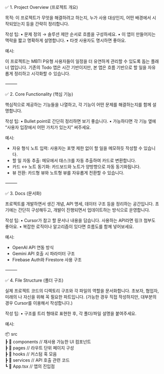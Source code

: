 ✅ 1. Project Overview (프로젝트 개요)

목적: 이 프로젝트가 무엇을 해결하려고 하는지, 누가 사용 대상인지, 어떤 배경에서 시작되었는지 등을 간략히 정리합니다.

작성 팁:
	•	문제 정의 → 솔루션 제안 순서로 흐름을 구성하세요.
	•	이 앱이 만들어지는 맥락을 짧고 명확하게 설명합니다.
	•	타겟 사용자도 명시하면 좋아요.

예시:

이 프로젝트는 MBTI P유형 사용자들이 일정을 더 유연하게 관리할 수 있도록 돕는 플래너 앱입니다.
기존의 Todo 앱은 시간 기반이지만, 본 앱은 흐름 기반으로 할 일을 자유롭게 정리하고 시각화할 수 있습니다.



⸻

✅ 2. Core Functionality (핵심 기능)

핵심적으로 제공하는 기능들을 나열하고, 각 기능이 어떤 문제를 해결하는지를 함께 설명합니다.

작성 팁:
	•	Bullet point로 간단히 정리하면 보기 좋습니다.
	•	가능하다면 각 기능 옆에 “사용자 입장에서 어떤 가치가 있는지” 써주세요.

예시:

- 자유 형식 노트 입력: 사용자는 포맷 제한 없이 할 일을 메모하듯 작성할 수 있습니다.
- 할 일 자동 추출: 메모에서 태스크를 자동 추출하여 카드로 변환합니다.
- 카드 ↔ 노트 동기화: 카드보드와 노트가 양방향으로 자동 동기화됩니다.
- 뷰 전환: 카드형 뷰와 노트형 뷰를 자유롭게 전환할 수 있습니다.



⸻

✅ 3. Docs (문서화)

프로젝트를 개발하면서 생긴 개념, API 명세, 데이터 구조 등을 정리하는 공간입니다.
초기에는 간단히 구성해두고, 개발이 진행되면서 업데이트하는 방식으로 운영합니다.

작성 팁:
	•	Cursor가 참고 할 문서나 내용을 담습니다. 사용하는 API라면 링크 첨부도 좋아요.
	•	복잡한 로직이나 알고리즘이 있다면 흐름도를 함께 넣어보세요.

예시:

- OpenAI API 연동 방식
- Gemini API 호출 시 파라미터 구조
- Firebase Auth와 Firestore 사용 구조



⸻

✅ 4. File Structure (폴더 구조)

실제 프로젝트 코드의 디렉토리 구조와 각 파일의 역할을 문서화합니다.
초보자, 협업자, 미래의 나 자신을 위해 꼭 필요한 파트입니다.
(가능한 경우 직접 작성하지만, 대부분의 경우 Cursor를 이용해서 작성합니다.)


작성 팁:
	•	구조를 트리 형태로 표현한 후, 각 폴더/파일 설명을 붙여주세요.

예시:

📦 src  
┣ 📂 components      // 재사용 가능한 UI 컴포넌트  
┣ 📂 pages           // 라우트 단위 페이지 구성  
┣ 📂 hooks           // 커스텀 훅 모음  
┣ 📂 services        // API 호출 관련 코드  
┗ 📜 App.tsx         // 앱의 진입점



